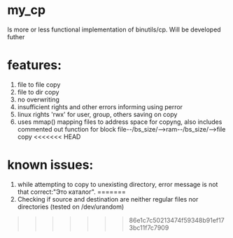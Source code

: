# my_cp
Is more or less functional implementation of binutils/cp. Will be developed futher
# features:
1) file to file copy
2) file to dir copy
3) no overwriting
4) insufficient rights and other errors informing using perror
6) linux rights 'rwx' for user, group, others saving on copy
7) uses mmap() mapping files to address space for copyng, also includes commented out function for block file--/bs_size/-->ram--/bs_size/-->file copy
<<<<<<< HEAD

# known issues:
1) while attempting to copy to unexisting directory, error message is not that correct:"Это каталог".
=======
8) Checking if source and destination are neither regular files nor directories (tested on /dev/urandom)
>>>>>>> 86e1c7c50213474f59348b91ef173bc11f7c7909
